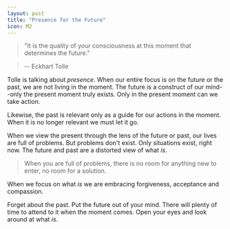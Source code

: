 ```yaml
---
layout: post
title: "Presence for the Future"
icon: M2
---
```


> "It is the quality of your consciousness at this moment that determines the future."

> -- Eckhart Tolle

Tolle is talking about *presence*.  When our entire focus is on the future or the past, we are not living in the moment.  The future is a construct of our mind--only the present moment truly exists.  Only in the present moment can we take action.  

Likewise, the past is relevant only as a guide for our actions in the moment.  When it is no longer relevant we must let it go.

When we view the present through the lens of the future or past, our lives are full of problems.  But problems don't exist.  Only situations exist, right now.  The future and past are a distorted view of what *is*.

> When you are full of problems, there is no room for anything new to enter, no room for a solution.

When we focus on what *is* we are embracing forgiveness, acceptance and compassion.

Forget about the past.  Put the future out of your mind.  There will plenty of time to attend to it when the moment comes.  Open your eyes and look around at what *is*.
